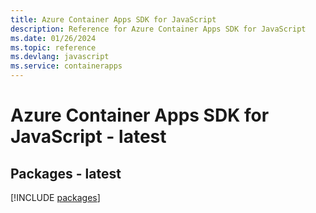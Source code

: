```yaml
---
title: Azure Container Apps SDK for JavaScript
description: Reference for Azure Container Apps SDK for JavaScript
ms.date: 01/26/2024
ms.topic: reference
ms.devlang: javascript
ms.service: containerapps
---
```

# Azure Container Apps SDK for JavaScript - latest
## Packages - latest
[!INCLUDE [packages](container-apps-index.md)]